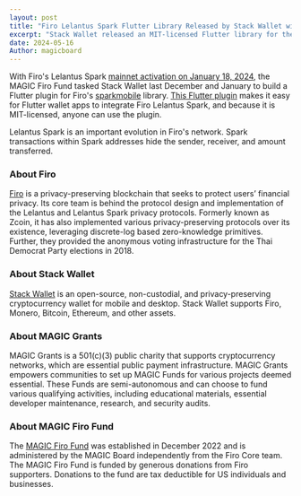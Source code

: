 ```yaml
---
layout: post
title: "Firo Lelantus Spark Flutter Library Released by Stack Wallet with the Help of the MAGIC Firo Fund"
excerpt: "Stack Wallet released an MIT-licensed Flutter library for the use of Firo's Lelantus Spark upgrade, and has implemented Lelantus Spark in Stack Wallet"
date: 2024-05-16
Author: magicboard
---
```


With Firo's Lelantus Spark [mainnet activation on January 18, 2024](https://firo.org/2024/01/18/spark-is-live.html), the MAGIC Firo Fund tasked Stack Wallet last December and January to build a Flutter plugin for Firo's [sparkmobile](https://github.com/firoorg/sparkmobile) library. [This Flutter plugin](https://github.com/cypherstack/flutter_libsparkmobile) makes it easy for Flutter wallet apps to integrate Firo Lelantus Spark, and because it is MIT-licensed, anyone can use the plugin.

Lelantus Spark is an important evolution in Firo's network. Spark transactions within Spark addresses hide the sender, receiver, and amount transferred.

### About Firo

[Firo](https://firo.org) is a privacy-preserving blockchain that seeks to protect users’ financial privacy. Its core team is behind the protocol design and implementation of the Lelantus and Lelantus Spark privacy protocols. Formerly known as Zcoin, it has also implemented various privacy-preserving protocols over its existence, leveraging discrete-log based zero-knowledge primitives. Further, they provided the anonymous voting infrastructure for the Thai Democrat Party elections in 2018.

### About Stack Wallet

[Stack Wallet](https://stackwallet.com) is an open-source, non-custodial, and privacy-preserving cryptocurrency wallet for mobile and desktop. Stack Wallet supports Firo, Monero, Bitcoin, Ethereum, and other assets.

### About MAGIC Grants

MAGIC Grants is a 501(c)(3) public charity that supports cryptocurrency networks, which are essential public payment infrastructure. MAGIC Grants empowers communities to set up MAGIC Funds for various projects deemed essential. These Funds are semi-autonomous and can choose to fund various qualifying activities, including educational materials, essential developer maintenance, research, and security audits.

### About MAGIC Firo Fund

The [MAGIC Firo Fund](/funds/firo) was established in December 2022 and is administered by the MAGIC Board independently from the Firo Core team. The MAGIC Firo Fund is funded by generous donations from Firo supporters. Donations to the fund are tax deductible for US individuals and businesses.
